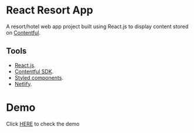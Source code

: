# React Resort App

A resort/hotel web app project built using React.js to display content stored on [Contentful](https://www.contentful.com/).

## Tools

- [React.js](https://reactjs.org/).
- [Contentful SDK](https://contentful.github.io/contentful.js/contentful/7.8.2/).
- [Styled components](https://www.styled-components.com/).
- [Netlify](https://app.netlify.com).

# Demo

Click [HERE](https://resorts-app.netlify.com) to check the demo
